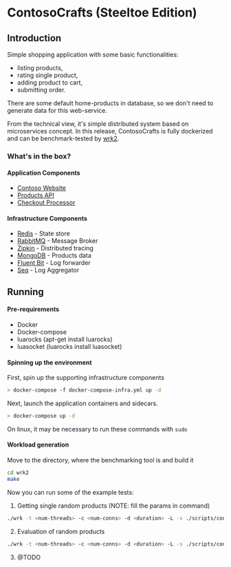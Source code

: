 # ContosoCrafts (Steeltoe Edition)

## Introduction

Simple shopping application with some basic functionalities:
- listing products,
- rating single product, 
- adding product to cart,
- submitting order.

There are some default home-products in database, so we don't
need to generate data for this web-service.

From the technical view, it's simple distributed system based on
microservices concept. In this release, ContosoCrafts is fully
dockerized and can be benchmark-tested by 
[wrk2](https://github.com/giltene/wrk2).

### What's in the box?

#### Application Components

- [Contoso Website](src/ContosoCrafts.WebSite)
- [Products API](src/ContosoCrafts.ProductsApi)
- [Checkout Processor](src/ContosoCrafts.CheckoutProcessor)

#### Infrastructure Components

- [Redis](https://redis.io/) - State store
- [RabbitMQ](https://www.rabbitmq.com/) - Message Broker
- [Zipkin](https://zipkin.io/) - Distributed tracing
- [MongoDB](https://docs.mongodb.com/) - Products data
- [Fluent Bit](https://fluentbit.io/) - Log forwarder
- [Seq](https://datalust.co/seq) - Log Aggregator

## Running

#### Pre-requirements

- Docker
- Docker-compose
- luarocks (apt-get install luarocks)
- luasocket (luarocks install luasocket)

#### Spinning up the environment

First, spin up the supporting infrastructure components

```bash
> docker-compose -f docker-compose-infra.yml up -d
```

Next, launch the application containers and sidecars.

```bash
> docker-compose up -d
```

On linux, it may be necessary to run these commands with ```sudo```

#### Workload generation

Move to the directory, where the benchmarking tool is and build it

```bash
cd wrk2
make
```

Now you can run some of the example tests:
1. Getting single random products (NOTE: fill the params in command)

```bash
./wrk -t <num-threads> -c <num-conns> -d <duration> -L -s ./scripts/contosoCrafts/get_singles.lua http://localhost:9090/Products/Index= -R <reqs-per-sec>
```

2. Evaluation of random products

```bash
./wrk -t <num-threads> -c <num-conns> -d <duration> -L -s ./scripts/contosoCrafts/rate_product.lua http://localhost:9090/Products/ -R <reqs-per-sec>
```

3. @TODO
